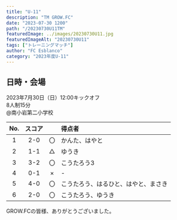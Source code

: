 ```yaml
---
title: "U-11"
description: "TM GROW.FC"
date: "2023-07-30 1200"
path: "/20230730U11TM"
featuredImage: ../images/20230730U11.jpg
featuredImageAlt: "20230730U11"
tags: ["トレーニングマッチ"]
author: "FC Esblanco"
category: "2023年度U-11"
---
```


## 日時・会場

2023年7月30日（日）12:00キックオフ<br>
8人制15分<br>
@南小岩第二小学校

| No.| スコア |   | 得点者  |
|:--:|:------:|:-:|:--------|
| 1  | 2-0 | 〇 |かんた、はやと|
| 2  | 1-1 | △ |ゆうき|
| 3  | 3-2 | 〇 |こうたろう3|
| 4  | 0-1 | × |-|
| 5  | 4-0 | 〇 |こうたろう、はるひと、はやと、まさき|
| 6  | 2-0 | 〇 |こうたろう、ゆうき|


GROW.FCの皆様、ありがとうございました。